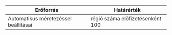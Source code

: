 
| Erőforrás | Határérték |
|----|----|
| Automatikus méretezéssel beállításai | régió száma előfizetésenként 100 |